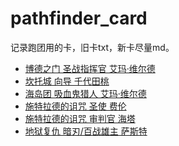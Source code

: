 # pathfinder_card

记录跑团用的卡，旧卡txt，新卡尽量md。

- [博德之门 圣战指挥官 艾玛·维尔德](博德之门/艾玛·维尔德(エマ・ヴェルデ)(圣战指挥官)Lv4.txt)
- [坎托城 向导 千代田桃](坎托城/Chiyoda_Momo.xlsx)
- [海岛团 吸血鬼猎人 艾玛·维尔德](生存团/艾玛·维尔德(エマ・ヴェルデ)(Lv5).txt)
- [施特拉德的诅咒 圣使 费伦](笑笑PF新团/フェルン费伦FERN.txt)
- [施特拉德的诅咒 审判官 海塔](笑笑PF新团/ハイター海塔Heiter.txt)
- [地狱复仇 暗刃/百战雄主 萨斯特](邪恶团/萨斯特Lv2.md)
